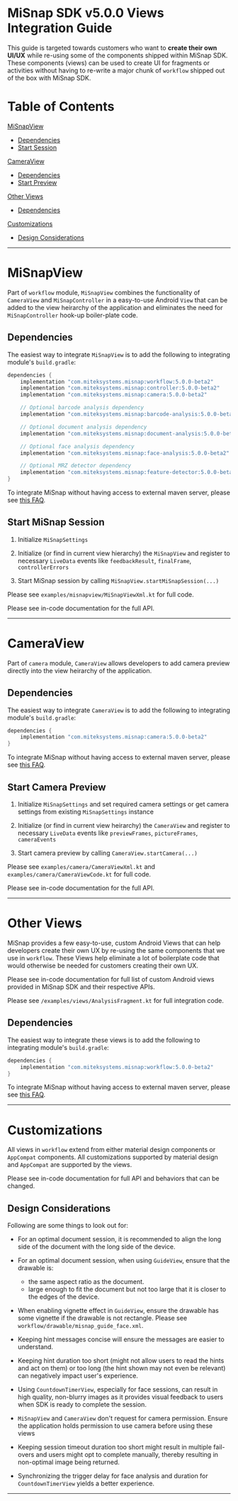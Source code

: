 # MiSnap SDK v5.0.0 Views Integration Guide

This guide is targeted towards customers who want to **create their own UI/UX** while re-using some of the components shipped within MiSnap SDK. These components (views) can be used to create UI for fragments or activities without having to re-write a major chunk of `workflow` shipped out of the box with MiSnap SDK.

# Table of Contents
[MiSnapView](#misnapview)
* [Dependencies](#dependencies)
* [Start Session](#start-misnap-session)

[CameraView](#cameraview)
* [Dependencies](#dependencies-1)
* [Start Preview](#start-camera-preview)

[Other Views](#other-views)
* [Dependencies](#dependencies-2)

[Customizations](#customizations)
* [Design Considerations](#design-considerations)

- - - -

# MiSnapView

Part of `workflow` module, `MiSnapView` combines the functionality of `CameraView` and `MiSnapController` in a easy-to-use Android `View` that can be added to the view heirarchy of the application and eliminates the need for `MiSnapController` hook-up boiler-plate code.

## Dependencies

The easiest way to integrate `MiSnapView` is to add the following to integrating module's `build.gradle`:
```groovy
dependencies {
    implementation "com.miteksystems.misnap:workflow:5.0.0-beta2"
    implementation "com.miteksystems.misnap:controller:5.0.0-beta2"
    implementation "com.miteksystems.misnap:camera:5.0.0-beta2"

    // Optional barcode analysis dependency
    implementation "com.miteksystems.misnap:barcode-analysis:5.0.0-beta2"

    // Optional document analysis dependency
    implementation "com.miteksystems.misnap:document-analysis:5.0.0-beta2"

    // Optional face analysis dependency
    implementation "com.miteksystems.misnap:face-analysis:5.0.0-beta2"

    // Optional MRZ detector dependency
    implementation "com.miteksystems.misnap:feature-detector:5.0.0-beta2"
}
```

To integrate MiSnap without having access to external maven server, please see [this FAQ](../README.md#how-to-integrate-misnap-sdk-without-having-access-to-maven).

## Start MiSnap Session

1. Initialize `MiSnapSettings`

2. Initialize (or find in current view hierarchy) the `MiSnapView` and register to necessary `LiveData` events like `feedbackResult`, `finalFrame`, `controllerErrors`

3. Start MiSnap session by calling `MiSnapView.startMiSnapSession(...)`

Please see `examples/misnapview/MiSnapViewXml.kt` for full code.

Please see in-code documentation for the full API.

- - - -

# CameraView

Part of `camera` module, `CameraView` allows developers to add camera preview directly into the view heirarchy of the application.

## Dependencies

The easiest way to integrate `CameraView` is to add the following to integrating module's `build.gradle`:
```groovy
dependencies {
    implementation "com.miteksystems.misnap:camera:5.0.0-beta2"
}
```

To integrate MiSnap without having access to external maven server, please see [this FAQ](../README.md#how-to-integrate-misnap-sdk-without-having-access-to-maven).

## Start Camera Preview

1. Initialize `MiSnapSettings` and set required camera settings or get camera settings from existing `MiSnapSettings` instance

2. Initialize (or find in current view heirarchy) the `CameraView` and register to necessary `LiveData` events like `previewFrames`, `pictureFrames`, `cameraEvents`

3. Start camera preview by calling `CameraView.startCamera(...)`

Please see `examples/camera/CameraViewXml.kt` and `examples/camera/CameraViewCode.kt` for full code.

Please see in-code documentation for the full API.

- - - -

# Other Views

MiSnap provides a few easy-to-use, custom Android Views that can help developers create their own UX by re-using the same components that we use in `workflow`. These Views help eliminate a lot of boilerplate code that would otherwise be needed for customers creating their own UX.

Please see in-code documentation for full list of custom Android views provided in MiSnap SDK and their respective APIs.

Please see `/examples/views/AnalysisFragment.kt` for full integration code. 

## Dependencies

The easiest way to integrate these views is to add the following to integrating module's `build.gradle`:
```groovy
dependencies {
    implementation "com.miteksystems.misnap:workflow:5.0.0-beta2"
}
```

To integrate MiSnap without having access to external maven server, please see [this FAQ](../README.md#how-to-integrate-misnap-sdk-without-having-access-to-maven).

- - - -

# Customizations

All views in `workflow` extend from either material design components or `AppCompat` components. All customizations supported by material design and `AppCompat` are supported by the views.

Please see in-code documentation for full API and behaviors that can be changed.

## Design Considerations

Following are some things to look out for:

* For an optimal document session, it is recommended to align the long side of the document with the long side of the device.

* For an optimal document session, when using `GuideView`, ensure that the drawable is:
  * the same aspect ratio as the document.
  * large enough to fit the document but not too large that it is closer to the edges of the device.

* When enabling vignette effect in `GuideView`, ensure the drawable has some vignette if the drawable is not rectangle. Please see `workflow/drawable/misnap_guide_face.xml`.

* Keeping hint messages concise will ensure the messages are easier to understand.

* Keeping hint duration too short (might not allow users to read the hints and act on them) or too long (the hint shown may not even be relevant) can negatively impact user's experience.

* Using `CountdownTimerView`, especially for face sessions, can result in high quality, non-blurry images as it provides visual feedback to users when SDK is ready to complete the session.

* `MiSnapView` and `CameraView` don't request for camera permission. Ensure the application holds permission to use camera before using these views

* Keeping session timeout duration too short might result in multiple fail-overs and users might opt to complete manually, thereby resulting in non-optimal image being returned.

* Synchronizing the trigger delay for face analysis and duration for `CountdownTimerView` yields a better experience.

- - - -
